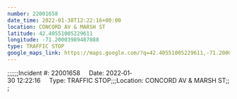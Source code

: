 ```yaml
---
number: 22001658
date_time: 2022-01-30T12:22:16+00:00
location: CONCORD AV & MARSH ST
latitude: 42.40551005229611
longitude: -71.20003989487888
type: TRAFFIC STOP
google_maps_link: https://maps.google.com/?q=42.40551005229611,-71.20003989487888
---
```


;;;;;;Incident #: 22001658     Date: 2022‐01‐30 12:22:16     Type: TRAFFIC STOP;;;Location: CONCORD AV & MARSH ST;;;
